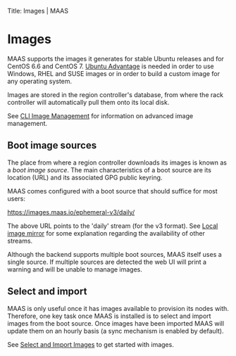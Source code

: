 Title: Images | MAAS


# Images

MAAS supports the images it generates for stable Ubuntu releases and for CentOS
6.6 and CentOS 7. [Ubuntu Advantage][ubuntu-advantage] is needed in order to
use Windows, RHEL and SUSE images or in order to build a custom image for any
operating system.

Images are stored in the region controller's database, from where the rack
controller will automatically pull them onto its local disk. 

See [CLI Image Management][cli-images] for information on advanced image
management.


## Boot image sources

The place from where a region controller downloads its images is known as a
*boot image source*. The main characteristics of a boot source are its location
(URL) and its associated GPG public keyring.

MAAS comes configured with a boot source that should suffice for most users:

https://images.maas.io/ephemeral-v3/daily/

The above URL points to the 'daily' stream (for the v3 format). See
[Local image mirror][mirror] for some explanation regarding the availability of
other streams.

Although the backend supports multiple boot sources, MAAS itself uses a single
source. If multiple sources are detected the web UI will print a warning and
will be unable to manage images.


## Select and import

MAAS is only useful once it has images available to provision its nodes with.
Therefore, one key task once MAAS is installed is to select and import images
from the boot source. Once images have been imported MAAS will update them on
an hourly basis (a sync mechanism is enabled by default).

See [Select and Import Images][images-import] to get started with images.


<!-- LINKS -->

[ubuntu-advantage]: https://www.ubuntu.com/support
[cli-images]: manage-cli-images.md
[mirror]: installconfig-images-mirror.md
[images-import]: installconfig-images-import.md
